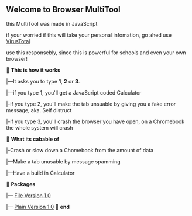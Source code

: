 **Welcome to Browser MultiTool**
-

this MultiTool was made in JavaScript

if your worried if this will take your personal infomation, go ahed use [VirusTotal](https://www.virustotal.com/gui/home/upload)

use this responsebly, since this is powerful for schools and even your own browser!

📁 **This is how it works**

|—It asks you to type **1**, **2** or **3**.

|—if you type 1, you'll get a JavaScript coded Calculator

|-if you type 2, you'll make the tab unsuable by giving you a fake error message, aka. Self distruct

|-if you type 3, you'll crash the browser you have open, on a Chromebook the whole system will crash

📁 **What its cabable of**

|-Crash or slow down a Chomebook from the amount of data

|—Make a tab unusable by message spamming

|—Have a build in Calculator

📁 **Packages**

|— [File Version 1.0](https://github.com/sebastian-sestaliuc/MultiTool-for-browser/releases/tag/untagged-8c4b74e6065bc985a849)

|— [Plain Version 1.0](https://github.com/sebastian-sestaliuc/MultiTool-for-browser/releases/tag/untagged-f03fd2da5d5c0e3db887
)
📁 **end**
